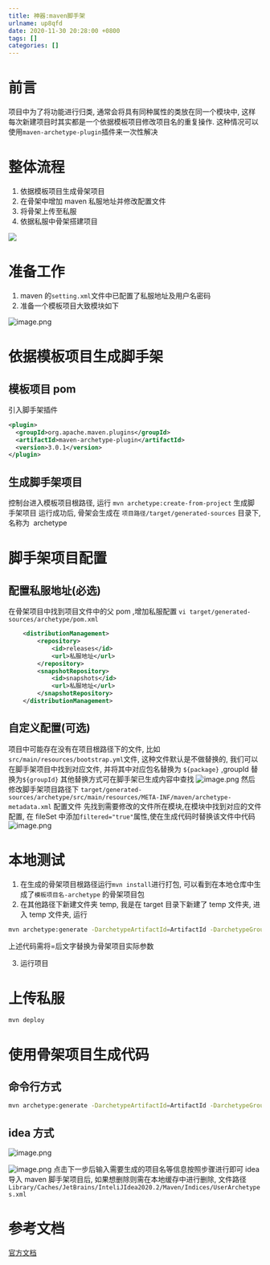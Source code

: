 ```yaml
---
title: 神器:maven脚手架
urlname: up8qfd
date: 2020-11-30 20:28:00 +0800
tags: []
categories: []
---
```


# 前言

项目中为了将功能进行归类, 通常会将具有同种属性的类放在同一个模块中, 这样每次新建项目时其实都是一个依据模板项目修改项目名的重复操作. 这种情况可以使用`maven-archetype-plugin`插件来一次性解决

# 整体流程

1. 依据模板项目生成骨架项目
1. 在骨架中增加 maven 私服地址并修改配置文件
1. 将骨架上传至私服
1. 依据私服中骨架搭建项目

![](https://cdn.nlark.com/yuque/0/2020/png/178066/1606740813481-127759cc-df1e-40be-bdd4-43f4e7c2c3d1.png#align=left&display=inline&height=323&margin=%5Bobject%20Object%5D&originHeight=323&originWidth=792&size=0&status=done&style=none&width=792)

# 准备工作

1. maven 的`setting.xml`文件中已配置了私服地址及用户名密码
1. 准备一个模板项目大致模块如下

![image.png](https://cdn.nlark.com/yuque/0/2020/png/178066/1606740903170-388cbb29-534e-49cf-8568-e3c920e812d5.png#align=left&display=inline&height=280&margin=%5Bobject%20Object%5D&name=image.png&originHeight=280&originWidth=259&size=12512&status=done&style=none&width=259)

# 依据模板项目生成脚手架

## 模板项目 pom

引入脚手架插件

```xml
<plugin>
  <groupId>org.apache.maven.plugins</groupId>
  <artifactId>maven-archetype-plugin</artifactId>
  <version>3.0.1</version>
</plugin>
```

## 生成脚手架项目

控制台进入模板项目根路径, 运行 `mvn archetype:create-from-project` 生成脚手架项目
运行成功后, 骨架会生成在 `项目路径/target/generated-sources` 目录下, 名称为  archetype

# 脚手架项目配置

## 配置私服地址(必选)

在骨架项目中找到项目文件中的父 pom ,增加私服配置
`vi target/generated-sources/archetype/pom.xml`

```xml
    <distributionManagement>
        <repository>
            <id>releases</id>
            <url>私服地址</url>
        </repository>
        <snapshotRepository>
            <id>snapshots</id>
            <url>私服地址</url>
        </snapshotRepository>
    </distributionManagement>
```

## 自定义配置(可选)

项目中可能存在没有在项目根路径下的文件, 比如 `src/main/resources/bootstrap.yml`文件, 这种文件默认是不做替换的, 我们可以在脚手架项目中找到对应文件, 并将其中对应包名替换为 `${package}` ,groupId 替换为`${groupId}` 其他替换方式可在脚手架已生成内容中查找
![image.png](https://cdn.nlark.com/yuque/0/2020/png/178066/1606743413136-c16e26b6-9a95-41e6-949d-4710b3262a0a.png#align=left&display=inline&height=418&margin=%5Bobject%20Object%5D&name=image.png&originHeight=418&originWidth=804&size=72280&status=done&style=none&width=804)
然后修改脚手架项目路径下 `target/generated-sources/archetype/src/main/resources/META-INF/maven/archetype-metadata.xml` 配置文件
先找到需要修改的文件所在模块,在模块中找到对应的文件配置, 在 fileSet 中添加`filtered="true"`属性,使在生成代码时替换该文件中代码
![image.png](https://cdn.nlark.com/yuque/0/2020/png/178066/1606743628543-6ff9d49e-6e76-4a07-9dfe-7da9c6b3c9f2.png#align=left&display=inline&height=648&margin=%5Bobject%20Object%5D&name=image.png&originHeight=648&originWidth=986&size=91865&status=done&style=none&width=986)

# 本地测试

1. 在生成的骨架项目根路径运行`mvn install`进行打包, 可以看到在本地仓库中生成了`模板项目名-archetype` 的骨架项目包
1. 在其他路径下新建文件夹 temp, 我是在 target 目录下新建了 temp 文件夹, 进入 temp 文件夹, 运行

```bash
mvn archetype:generate -DarchetypeArtifactId=ArtifactId -DarchetypeGroupId=GroupId -DarchetypeVersion=版本号 -DarchetypeCatalog=local
```

上述代码需将=后文字替换为骨架项目实际参数

3. 运行项目

# 上传私服

`mvn deploy`

# 使用骨架项目生成代码

## 命令行方式

```bash
mvn archetype:generate -DarchetypeArtifactId=ArtifactId -DarchetypeGroupId=GroupId -DarchetypeVersion=版本号 -DarchetypeCatalog=remote
```

## idea 方式

![image.png](https://cdn.nlark.com/yuque/0/2020/png/178066/1606744343556-a7724b38-b566-4847-86bc-676eaa071343.png#align=left&display=inline&height=141&margin=%5Bobject%20Object%5D&name=image.png&originHeight=141&originWidth=515&size=115655&status=done&style=none&width=515)

![image.png](https://cdn.nlark.com/yuque/0/2020/png/178066/1606744390734-c2b600dc-cac5-4442-89b2-0408df09f61b.png#align=left&display=inline&height=674&margin=%5Bobject%20Object%5D&name=image.png&originHeight=674&originWidth=1153&size=182952&status=done&style=none&width=1153)
点击下一步后输入需要生成的项目名等信息按照步骤进行即可
idea 导入 maven 脚手架项目后, 如果想删除则需在本地缓存中进行删除, 文件路径`Library/Caches/JetBrains/InteliJIdea2020.2/Maven/Indices/UserArchetypes.xml`

# 参考文档

[官方文档](http://maven.apache.org/archetype/maven-archetype-plugin/index.html)
